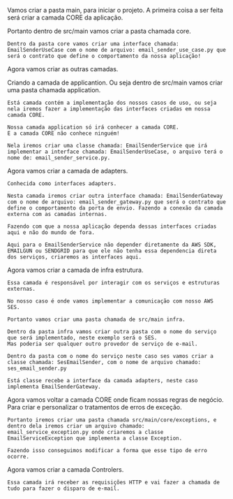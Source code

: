 Vamos criar a pasta main, para iniciar o projeto.
A primeira coisa a ser feita será criar a camada CORE da aplicação.

Portanto dentro de src/main vamos criar a pasta chamada core.

    Dentro da pasta core vamos criar uma interface chamada: EmailSenderUseCase com o nome de arquivo: email_sender_use_case.py que será o contrato que define o comportamento da nossa aplicação!


Agora vamos criar as outras camadas.

Criando a camada de applicantion. Ou seja dentro de src/main vamos criar uma pasta chamada application.

    Está camada contém a implementação dos nossos casos de uso, ou seja nela iremos fazer a implementação das interfaces criadas em nossa camada CORE.

    Nossa camada application só irá conhecer a camada CORE.
    E a camada CORE não conhece ninguém!

    Nela iremos criar uma classe chamada: EmailSenderService que irá implementar a interface chamada: EmailSenderUseCase, o arquivo terá o nome de: email_sender_service.py.

Agora vamos criar a camada de adapters.

    Conhecida como interfaces adapters.

    Nesta camada iremos criar outra interface chamada: EmailSenderGateway com o nome de arquivo: email_sender_gateway.py que será o contrato que define o comportamento da porta de envio. Fazendo a conexão da camada externa com as camadas internas.

    Fazendo com que a nossa aplicação dependa dessas interfaces criadas aqui e não do mundo de fora.

    Aqui para o EmailSenderService não depender diretamente da AWS SDK, EMAILGUN ou SENDGRID para que ele não tenha essa dependencia direta dos serviços, criaremos as interfaces aqui.

Agora vamos criar a camada de infra estrutura.

    Essa camada é responsável por interagir com os serviços e estruturas externas.

    No nosso caso é onde vamos implementar a comunicação com nosso AWS SES.

    Portanto vamos criar uma pasta chamada de src/main infra.

    Dentro da pasta infra vamos criar outra pasta com o nome do serviço que será implementado, neste exemplo será o SES.
    Mas poderia ser qualquer outro provedor de serviço de e-mail.

    Dentro da pasta com o nome do serviço neste caso ses vamos criar a classe chamada: SesEmailSender, com o nome de arquivo chamado: ses_email_sender.py

    Está classe recebe a interface da camada adapters, neste caso implementa EmailSenderGateway.


Agora vamos voltar a camada CORE onde ficam nossas regras de negócio. Para criar e personalizar o tratamentos de erros de exceção.

    Portanto iremos criar uma pasta chamada src/main/core/exceptions, e dentro dela iremos criar um arquivo chamado: email_service_exception.py onde criaremos a classe EmailServiceException que implementa a classe Exception.

    Fazendo isso conseguimos modificar a forma que esse tipo de erro ocorre.

Agora vamos criar a camada Controlers.

    Essa camada irá receber as requisições HTTP e vai fazer a chamada de tudo para fazer o disparo de e-mail.
